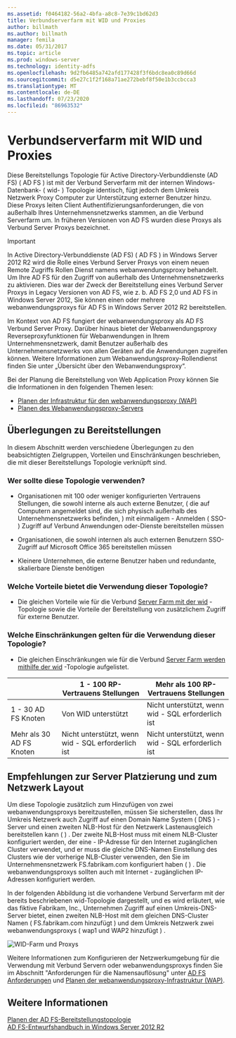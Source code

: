 ```yaml
---
ms.assetid: f0464182-56a2-4bfa-a8c8-7e39c1bd62d3
title: Verbundserverfarm mit WID und Proxies
author: billmath
ms.author: billmath
manager: femila
ms.date: 05/31/2017
ms.topic: article
ms.prod: windows-server
ms.technology: identity-adfs
ms.openlocfilehash: 9d2fb6485a742afd177428f3f6bdc8ea0c89d66d
ms.sourcegitcommit: d5e27c1f2f168a71ae272bebf8f50e1b3ccbcca3
ms.translationtype: MT
ms.contentlocale: de-DE
ms.lasthandoff: 07/23/2020
ms.locfileid: "86963532"
---
```

# <a name="federation-server-farm-using-wid-and-proxies"></a>Verbundserverfarm mit WID und Proxies

Diese Bereitstellungs Topologie für Active Directory-Verbunddienste (AD FS) \( AD FS \) ist mit der Verbund Serverfarm mit der internen Windows-Datenbank- \( wid- \) Topologie identisch, fügt jedoch dem Umkreis Netzwerk Proxy Computer zur Unterstützung externer Benutzer hinzu. Diese Proxys leiten Client Authentifizierungsanforderungen, die von außerhalb Ihres Unternehmensnetzwerks stammen, an die Verbund Serverfarm um. In früheren Versionen von AD FS wurden diese Proxys als Verbund Server Proxys bezeichnet.  
  
> [!IMPORTANT]  
> In Active Directory-Verbunddienste (AD FS) \( AD FS \) in Windows Server 2012 R2 wird die Rolle eines Verbund Server Proxys von einem neuen Remote Zugriffs Rollen Dienst namens webanwendungsproxy behandelt. Um Ihre AD FS für den Zugriff von außerhalb des Unternehmensnetzwerks zu aktivieren. Dies war der Zweck der Bereitstellung eines Verbund Server Proxys in Legacy Versionen von AD FS, wie z. b. AD FS 2,0 und AD FS in Windows Server 2012, Sie können einen oder mehrere webanwendungsproxys für AD FS in Windows Server 2012 R2 bereitstellen.  
>   
> Im Kontext von AD FS fungiert der webanwendungsproxy als AD FS Verbund Server Proxy. Darüber hinaus bietet der Webanwendungsproxy Reverseproxyfunktionen für Webanwendungen in Ihrem Unternehmensnetzwerk, damit Benutzer außerhalb des Unternehmensnetzwerks von allen Geräten auf die Anwendungen zugreifen können. Weitere Informationen zum Webanwendungsproxy-Rollendienst finden Sie unter „Übersicht über den Webanwendungsproxy“.  
>   
> Bei der Planung die Bereitstellung von Web Application Proxy können Sie die Informationen in den folgenden Themen lesen:  
>   
> -   [Planen der Infrastruktur für den webanwendungsproxy (WAP)](/previous-versions/orphan-topics/ws.11/dn383648(v=ws.11))  
> -   [Planen des Webanwendungsproxy-Servers](/previous-versions/orphan-topics/ws.11/dn383647(v=ws.11))  
  
## <a name="deployment-considerations"></a>Überlegungen zu Bereitstellungen  
In diesem Abschnitt werden verschiedene Überlegungen zu den beabsichtigten Zielgruppen, Vorteilen und Einschränkungen beschrieben, die mit dieser Bereitstellungs Topologie verknüpft sind.  
  
### <a name="who-should-use-this-topology"></a>Wer sollte diese Topologie verwenden?  
  
-   Organisationen mit 100 oder weniger konfigurierten Vertrauens Stellungen, die sowohl interne als auch externe Benutzer, \( die auf Computern angemeldet sind, die sich physisch außerhalb des Unternehmensnetzwerks befinden, \) mit einmaligem \- Anmelden \( SSO- \) Zugriff auf Verbund Anwendungen oder-Dienste bereitstellen müssen  
  
-   Organisationen, die sowohl internen als auch externen Benutzern SSO-Zugriff auf Microsoft Office 365 bereitstellen müssen  
  
-   Kleinere Unternehmen, die externe Benutzer haben und redundante, skalierbare Dienste benötigen  
  
### <a name="what-are-the-benefits-of-using-this-topology"></a>Welche Vorteile bietet die Verwendung dieser Topologie?  
  
-   Die gleichen Vorteile wie für die Verbund [Server Farm mit der wid](Federation-Server-Farm-Using-WID.md) -Topologie sowie die Vorteile der Bereitstellung von zusätzlichem Zugriff für externe Benutzer.  
  
### <a name="what-are-the-limitations-of-using-this-topology"></a>Welche Einschränkungen gelten für die Verwendung dieser Topologie?  
  
-   Die gleichen Einschränkungen wie für die Verbund [Server Farm werden mithilfe der wid](Federation-Server-Farm-Using-WID.md) -Topologie aufgelistet.  

||1 \- 100 RP-Vertrauens Stellungen|Mehr als 100 RP-Vertrauens Stellungen 
| ----- |-----| ------ |
|1 \- 30 AD FS Knoten|Von WID unterstützt|Nicht unterstützt, wenn wid \- SQL erforderlich ist 
|Mehr als 30 AD FS Knoten|Nicht unterstützt, wenn wid \- SQL erforderlich ist|Nicht unterstützt, wenn wid \- SQL erforderlich ist  
  
## <a name="server-placement-and-network-layout-recommendations"></a>Empfehlungen zur Server Platzierung und zum Netzwerk Layout  
Um diese Topologie zusätzlich zum Hinzufügen von zwei webanwendungsproxys bereitzustellen, müssen Sie sicherstellen, dass Ihr Umkreis Netzwerk auch Zugriff auf einen Domain Name System \( DNS \) -Server und einen zweiten NLB-Host für den Netzwerk Lastenausgleich bereitstellen kann \( \) . Der zweite NLB-Host muss mit einem NLB-Cluster konfiguriert werden, der eine \- IP-Adresse für den Internet zugänglichen Cluster verwendet, und er muss die gleiche DNS-Namen Einstellung des Clusters wie der vorherige NLB-Cluster verwenden, den Sie im Unternehmensnetzwerk FS.fabrikam.com konfiguriert haben \( \) . Die webanwendungsproxys sollten auch mit Internet \- zugänglichen IP-Adressen konfiguriert werden.  
  
In der folgenden Abbildung ist die vorhandene Verbund Serverfarm mit der bereits beschriebenen wid-Topologie dargestellt, und es wird erläutert, wie das fiktive Fabrikam, Inc., Unternehmen Zugriff auf einen Umkreis-DNS-Server bietet, einen zweiten NLB-Host mit dem gleichen DNS-Cluster Namen \( FS.fabrikam.com hinzufügt \) und dem Umkreis Netzwerk zwei webanwendungsproxys \( wap1 und WAP2 hinzufügt \) .  
  
![WID-Farm und Proxys](media/WIDFarmADFSBlue.gif)  
  
Weitere Informationen zum Konfigurieren der Netzwerkumgebung für die Verwendung mit Verbund Servern oder webanwendungsproxys finden Sie im Abschnitt "Anforderungen für die Namensauflösung" unter [AD FS Anforderungen](AD-FS-Requirements.md) und [Planen der webanwendungsproxy-Infrastruktur (WAP)](/previous-versions/orphan-topics/ws.11/dn383648(v=ws.11)).  
  
## <a name="see-also"></a>Weitere Informationen  
[Planen der AD FS-Bereitstellungstopologie](Plan-Your-AD-FS-Deployment-Topology.md)  
[AD FS-Entwurfshandbuch in Windows Server 2012 R2](AD-FS-Design-Guide-in-Windows-Server-2012-R2.md)  
  
